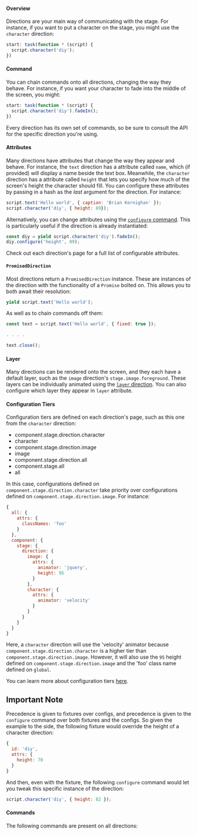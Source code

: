 #### Overview

Directions are your main way of communicating with the stage. For instance, if you want to put a character on the stage, you might use the `character` direction:

```js
start: task(function * (script) {
  script.character('diy');
})
```

#### Command

You can chain commands onto all directions, changing the way they behave. For instance, if you want your character to fade into the middle of the screen, you might:

```js
start: task(function * (script) {
  script.character('diy').fadeIn();
})
```

Every direction has its own set of commands, so be sure to consult the API for the specific direction you're using.

#### Attributes

Many directions have attributes that change the way they appear and behave. For instance, the `text` direction has a attribute called `name`, which (if provided) will display a name beside the text box. Meanwhile, the `character` direction has a attribute called `height` that lets you specify how much of the screen's height the character should fill. You can configure these attributes by passing in a hash as the _last_ argument for the direction. For instance:

```js
script.text('Hello world', { caption: 'Brian Kernighan' });
script.character('diy', { height: 89});
```

Alternatively, you can change attributes using the [`configure` command](http://localhost:4200/#/api/stage/directions?anchor=configure(hash_or_key%2C_value)). This is particularly useful if the direction is already instantiated:

```js
const diy = yield script.character('diy').fadeIn();
diy.configure('height', 89);
```

Check out each direction's page for a full list of configurable attributes.

#### `PromisedDirection`

Most directions return a `PromisedDirection` instance. These are instances of the direction with the functionality of a `Promise` bolted on. This allows you to both await their resolution:

```js
yield script.text('Hello world');
```

As well as to chain commands off them:

```js
const text = script.text('Hello world', { fixed: true });

. . . .

text.close();
```

#### Layer

Many directions can be rendered onto the screen, and they each have a default layer, such as the `image` direction's `stage.image.foreground`. These layers can be individually animated using the [`layer` direction](#/api/stage/directions/layer). You can also configure which layer they appear in `layer` attribute.

<div class="row">

<div class="with-aside small-order-2 medium-order-1">

#### Configuration Tiers

Configuration tiers are defined on each direction's page, such as this one from the `character` direction:

* component.stage.direction.character
* character
* component.stage.direction.image
* image
* component.stage.direction.all
* component.stage.all
* all

In this case, configurations defined on `component.stage.direction.character` take priority over configurations defined on `component.stage.direction.image`. For instance:

```js
{
  all: {
    attrs: {
      classNames: 'foo'
    }
  },
  component: {
    stage: {
      direction: {
        image: {
          attrs: {
            animator: 'jquery',
            height: 95
          }
        },
        character: {
          attrs: {
            animator: 'velocity'
          }
        }
      }
    }
  }
}
```

Here, a `character` direction will use the 'velocity' animator because `component.stage.direction.character` is a higher tier than `component.stage.direction.image`. However, it will also use the `95` height defined on `component.stage.direction.image` and the 'foo' class name defined on `global`.

You can learn more about configuration tiers [here](#/api/engine/configuration/configuration-tiers).

</div>

<aside class="aside javascript small-order-1 medium-order-2">

# Important Note

Precedence is given to fixtures over configs, and precedence is given to the `configure` command over both fixtures and the configs. So given the example to the side, the following fixture would override the height of a character direction:

```js
{
  id: 'diy',
  attrs: {
    height: 70
  }
}
```

And then, even with the fixture, the following `configure` command would let you tweak this specific instance of the direction:

```js
script.character('diy', { height: 82 });
```

</aside>

</div>

#### Commands

The following commands are present on all directions:
